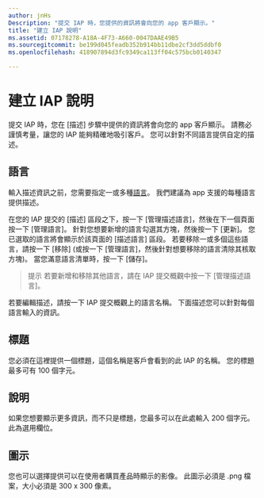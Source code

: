 ```yaml
---
author: jnHs
Description: "提交 IAP 時，您提供的資訊將會向您的 app 客戶顯示。"
title: "建立 IAP 說明"
ms.assetid: 07178278-A18A-4F73-A660-0047DAAE49B5
ms.sourcegitcommit: be199d045feadb352b914bb11dbe2cf3dd5ddbf0
ms.openlocfilehash: 418907894d3fc9349ca113ff04c575bcb0140347

---
```


# 建立 IAP 說明


提交 IAP 時，您在 \[描述\] 步驟中提供的資訊將會向您的 app 客戶顯示。 請務必謹慎考量，讓您的 IAP 能夠精確地吸引客戶。 您可以針對不同語言提供自定的描述。

## 語言


輸入描述資訊之前，您需要指定一或多種[語言](supported-languages.md)。 我們建議為 app 支援的每種語言提供描述。

在您的 IAP 提交的 \[描述\] 區段之下，按一下 \[管理描述語言\]，然後在下一個頁面按一下 \[管理語言\]。 針對您想要新增的語言勾選其方塊，然後按一下 \[更新\]。 您已選取的語言將會顯示於該頁面的 \[描述語言\] 區段。 若要移除一或多個這些語言，請按一下 \[移除\] (或按一下 \[管理語言\]，然後針對想要移除的語言清除其核取方塊)。 當您滿意語言清單時，按一下 \[儲存\]。

> 提示 若要新增和移除其他語言，請在 IAP 提交概觀中按一下 \[管理描述語言\]。

若要編輯描述，請按一下 IAP 提交概觀上的語言名稱。 下面描述您可以針對每個語言輸入的資訊。

## 標題

您必須在這裡提供一個標題，這個名稱是客戶會看到的此 IAP 的名稱。 您的標題最多可有 100 個字元。

## 說明

如果您想要顯示更多資訊，而不只是標題，您最多可以在此處輸入 200 個字元。 此為選用欄位。

## 圖示

您也可以選擇提供可以在使用者購買產品時顯示的影像。 此圖示必須是 .png 檔案，大小必須是 300 x 300 像素。

 

 







<!--HONumber=Jun16_HO5-->


